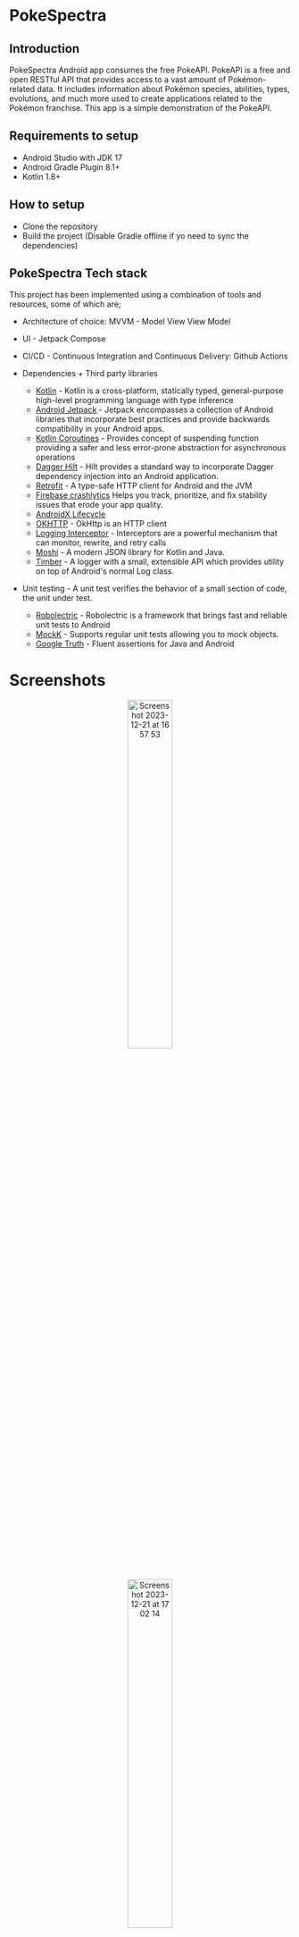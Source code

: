 # PokeSpectra


## Introduction
PokeSpectra Android app consumes the free PokeAPI. PokeAPI is a free and open RESTful API that provides access to a vast amount of Pokémon-related data. 
It includes information about Pokémon species, abilities, types, evolutions, and much more used to create applications related to the Pokémon franchise.
This app is a simple demonstration of the PokeAPI.

## Requirements to setup
- Android Studio with JDK 17
- Android Gradle Plugin 8.1+
- Kotlin 1.8+

## How to setup

- Clone the repository
- Build the project (Disable Gradle offline if yo need to sync the dependencies)


## PokeSpectra Tech stack

This project has been implemented using a combination of tools and resources, some of which are;
* Architecture of choice: MVVM - Model View View Model
* UI - Jetpack Compose
* CI/CD - Continuous Integration and Continuous Delivery: Github Actions

* Dependencies + Third party libraries
    * [Kotlin](https://kotlinlang.org) - Kotlin is a cross-platform, statically typed, general-purpose high-level programming language with type inference
    * [Android Jetpack](https://developer.android.com/jetpack/getting-started) - Jetpack encompasses a collection of Android libraries that incorporate best practices and provide backwards compatibility in your Android apps.
    * [Kotlin Coroutines](https://kotlinlang.org/docs/coroutines-overview.html) - Provides concept of suspending function providing a safer and less error-prone abstraction for asynchronous operations
    * [Dagger Hilt](https://dagger.dev/hilt/) - Hilt provides a standard way to incorporate Dagger dependency injection into an Android application.
    * [Retrofit](https://github.com/square/retrofit) - A type-safe HTTP client for Android and the JVM
    * [Firebase crashlytics](https://firebase.google.com/docs/crashlytics) Helps you track, prioritize, and fix stability issues that erode your app quality.
    * [AndroidX Lifecycle](https://developer.android.com/jetpack/androidx/releases/lifecycle)
    * [OKHTTP](https://square.github.io/okhttp/) - OkHttp is an HTTP client
    * [Logging Interceptor](https://square.github.io/okhttp/features/interceptors/) - Interceptors are a powerful mechanism that can monitor, rewrite, and retry calls
    * [Moshi](https://github.com/square/moshi) - A modern JSON library for Kotlin and Java.
    * [Timber](https://github.com/JakeWharton/timber) - A logger with a small, extensible API which provides utility on top of Android's normal Log class.
    
* Unit testing - A unit test verifies the behavior of a small section of code, the unit under test.
    * [Robolectric](https://robolectric.org) - Robolectric is a framework that brings fast and reliable unit tests to Android
    * [MockK](https://mockk.io) - Supports regular unit tests allowing you to mock objects.
    * [Google Truth](https://github.com/google/truth) - Fluent assertions for Java and Android

  

# Screenshots

<p align="center">
<img width="40%" alt="Screenshot 2023-12-21 at 16 57 53" src="https://github.com/mcobunga/pokespectra/assets/25502580/dcd7e3e4-0e11-40c9-b469-b9e68094b0f9" style="centre">
</p>


<p align="center">
<img width="40%" alt="Screenshot 2023-12-21 at 17 02 14" src="https://github.com/mcobunga/pokespectra/assets/25502580/caefc740-8355-40ad-8bdd-7b4e76f063fe" style="centre">
</p>


<p align="center">
<img width="40%" alt="Screenshot 2023-12-21 at 11.02.42" src="https://github.com/mcobunga/pokespectra/assets/25502580/350bd941-1fcb-4713-a308-b20bee455df2" style="centre">
</p>








